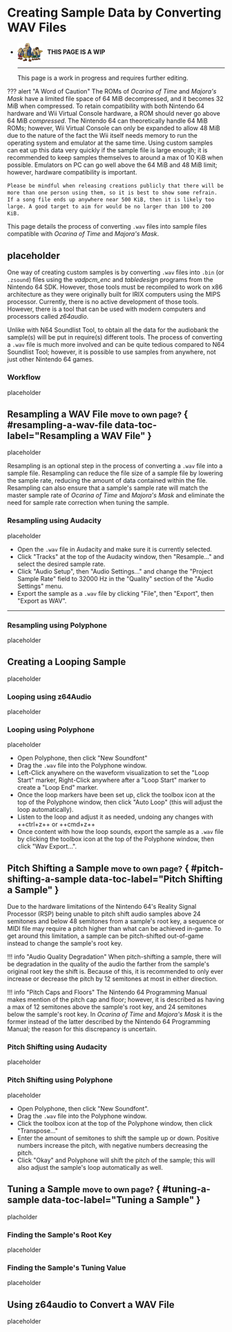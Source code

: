 # Creating Sample Data by Converting WAV Files

<div class="grid cards" markdown>

-   <img style="width:58.5px; height:auto; vertical-align: middle;" src="../../../assets/images/carpenters.png"> <b>&nbsp;&nbsp;THIS PAGE IS A WIP</b>
  
    ---

    This page is a work in progress and requires further editing.

</div>

??? alert "A Word of Caution"
    The ROMs of *Ocarina of Time* and *Majora's Mask* have a limited file space of 64 MiB decompressed, and it becomes 32 MiB when compressed. To retain compatibility with both Nintendo 64 hardware and Wii Virtual Console hardware, a ROM should never go above 64 MiB *compressed*. The Nintendo 64 can theoretically handle 64 MiB ROMs; however, Wii Virtual Console can only be expanded to allow 48 MiB due to the nature of the fact the Wii itself needs memory to run the operating system and emulator at the same time. Using custom samples can eat up this data very quickly if the sample file is large enough; it is recommended to keep samples themselves to around a max of 10 KiB when possible. Emulators on PC can go well above the 64 MiB and 48 MiB limit; however, hardware compatibility is important.

    Please be mindful when releasing creations publicly that there will be more than one person using them, so it is best to show some refrain. If a song file ends up anywhere near 500 KiB, then it is likely too large. A good target to aim for would be no larger than 100 to 200 KiB.

This page details the process of converting `.wav` files into sample files compatible with *Ocarina of Time* and *Majora's Mask*.

## placeholder
One way of creating custom samples is by converting `.wav` files into `.bin` (or `.zsound`) files using the *vadpcm_enc* and *tabledesign* programs from the Nintendo 64 SDK. However, those tools must be recompiled to work on x86 architecture as they were originally built for IRIX computers using the MIPS processor. Currently, there is no active development of those tools. However, there is a tool that can be used with modern computers and processors called *z64audio*.

Unlike with N64 Soundlist Tool, to obtain all the data for the audiobank the sample(s) will be put in require(s) different tools. The process of converting a `.wav` file is much more involved and can be quite tedious compared to N64 Soundlist Tool; however, it is possible to use samples from anywhere, not just other Nintendo 64 games.

### Workflow
placeholder

## Resampling a WAV File <small>move to own page?</small> { #resampling-a-wav-file data-toc-label="Resampling a WAV File" }
placeholder

Resampling is an optional step in the process of converting a `.wav` file into a sample file. Resampling can reduce the file size of a sample file by lowering the sample rate, reducing the amount of data contained within the file. Resampling can also ensure that a sample's sample rate will match the master sample rate of *Ocarina of Time* and *Majora's Mask* and eliminate the need for sample rate correction when tuning the sample.

### Resampling using Audacity
placeholder

- Open the `.wav` file in Audacity and make sure it is currently selected.
- Click "Tracks" at the top of the Audacity window, then "Resample..." and select the desired sample rate.
- Click "Audio Setup", then "Audio Settings..." and change the "Project Sample Rate" field to 32000 Hz in the "Quality" section of the "Audio Settings" menu.
- Export the sample as a `.wav` file by clicking "File", then "Export", then "Export as WAV".
***

### Resampling using Polyphone
placeholder

## Creating a Looping Sample
placeholder

### Looping using z64Audio
placeholder

### Looping using Polyphone
placeholder

- Open Polyphone, then click "New Soundfont"
- Drag the `.wav` file into the Polyphone window.
- Left-Click anywhere on the waveform visualization to set the "Loop Start" marker, Right-Click anywhere after a "Loop Start" marker to create a "Loop End" marker.
- Once the loop markers have been set up, click the toolbox icon at the top of the Polyphone window, then click "Auto Loop" (this will adjust the loop automatically).
- Listen to the loop and adjust it as needed, undoing any changes with ++ctrl+z++ or ++cmd+z++
- Once content with how the loop sounds, export the sample as a `.wav` file by clicking the toolbox icon at the top of the Polyphone window, then click "Wav Export...".

## Pitch Shifting a Sample <small>move to own page?</small> { #pitch-shifting-a-sample data-toc-label="Pitch Shifting a Sample" }
Due to the hardware limitations of the Nintendo 64's Reality Signal Processor (RSP) being unable to pitch shift audio samples above 24 semitones and below 48 semitones from a sample's root key, a sequence or MIDI file may require a pitch higher than what can be achieved in-game. To get around this limitation, a sample can be pitch-shifted out-of-game instead to change the sample's root key.

!!! info "Audio Quality Degradation"
    When pitch-shifting a sample, there will be degradation in the quality of the audio the farther from the sample's original root key the shift is. Because of this, it is recommended to only ever increase or decrease the pitch by 12 semitones at most in either direction.

!!! info "Pitch Caps and Floors"
    The Nintendo 64 Programming Manual makes mention of the pitch cap and floor; however, it is described as having a max of 12 semitones above the sample's root key, and 24 semitones below the sample's root key. In *Ocarina of Time* and *Majora's Mask* it is the former instead of the latter described by the Nintendo 64 Programming Manual; the reason for this discrepancy is uncertain.

### Pitch Shifting using Audacity
placeholder

### Pitch Shifting using Polyphone
placeholder

- Open Polyphone, then click "New Soundfont".
- Drag the `.wav` file into the Polyphone window.
- Click the toolbox icon at the top of the Polyphone window, then click "Transpose..."
- Enter the amount of semitones to shift the sample up or down. Positive numbers increase the pitch, with negative numbers decreasing the pitch.
- Click "Okay" and Polyphone will shift the pitch of the sample; this will also adjust the sample's loop automatically as well.

## Tuning a Sample <small>move to own page?</small> { #tuning-a-sample data-toc-label="Tuning a Sample" }
placholder

### Finding the Sample's Root Key
placeholder

### Finding the Sample's Tuning Value
placeholder

## Using z64audio to Convert a WAV File
placeholder
